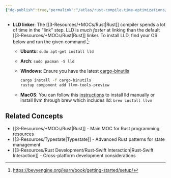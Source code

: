 ```yaml
---
{"dg-publish":true,"permalink":"/atlas/rust-compile-time-optimizations/","tags":["🌱_Processing","rust","quicktip"],"updated":"2025-10-18T22:36:34.284-07:00"}
---
```



-  **LLD linker**: The [[3-Resources/+MOCs/Rust\|Rust]] compiler spends a lot of time in the "link" step. LLD is _much faster_ at linking than the default [[3-Resources/+MOCs/Rust\|Rust]] linker. To install LLD, find your OS below and run the given command [^1]:

    -   **Ubuntu**: `sudo apt-get install lld`

    -   **Arch**: `sudo pacman -S lld`

    -   **Windows**: Ensure you have the latest [cargo-binutils](https://github.com/rust-embedded/cargo-binutils)

        ```sh
        cargo install -f cargo-binutils
        rustup component add llvm-tools-preview
        ```

    -   **MacOS**: You can follow this [instructions](https://lld.llvm.org/MachO/index.html) to install lld manually or install llvm through brew which includes lld: `brew install llvm`

[^1]: https://bevyengine.org/learn/book/getting-started/setup/

## Related Concepts
- [[3-Resources/+MOCs/Rust\|Rust]] - Main MOC for Rust programming resources
- [[3-Resources/Typestate\|Typestate]] - Advanced Rust patterns for state management
- [[3-Resources/Rust Development/Rust-Swift Interaction\|Rust-Swift Interaction]] - Cross-platform development considerations
